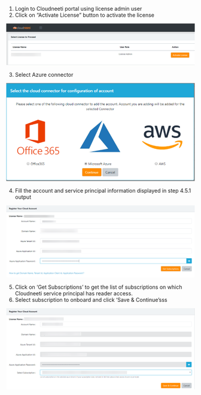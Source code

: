 1.	Login to Cloudneeti portal using license admin user
2.	Click on “Activate License” button to activate the license

![](images/activate_license_1.png?raw=true)

3.	Select Azure connector

![](images/activate_license_2.png?raw=true)

4.	Fill the account and service principal information displayed in step 4.5.1 output

![](images/activate_license_3.png?raw=true)

5.	Click on ‘Get Subscriptions’ to get the list of subscriptions on which Cloudneeti service principal has reader access.
6.	Select subscription to onboard and click ‘Save & Continue’sss

![](images/activate_license_4.png?raw=true)